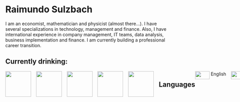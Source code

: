 # Raimundo Sulzbach
I am an economist, mathematician and physicist (almost there...).
I have several specializations in technology, management and finance.
Also, I have international experience in company management, IT teams, data analysis, business implementation and finance.
I am currently building a professional career transition.


 
## Currently drinking:
<div style="display: flex;">
<!-- heinekein -->
<html>
  <body>
    <img src="https://w7.pngwing.com/pngs/99/35/png-transparent-heineken-logo-free-buckle-material-logo-round-thumbnail.png" width="80px" height="80px">&nbsp;&nbsp;&nbsp;&nbsp;
    <!-- sol -->
    <img src="https://encrypted-tbn0.gstatic.com/images?q=tbn:ANd9GcTMMx0md8aDcb1otYnNSu0X5YRAp9PI5W-m4Q&s" width="80px" height="80px">&nbsp;&nbsp;&nbsp;&nbsp;
    <!-- amstel -->
    <img src="https://logodownload.org/wp-content/uploads/2022/01/amstel-logo-1.png" width="80px" height="80px">&nbsp;&nbsp;&nbsp;&nbsp;
    <!-- baden -->
    <img src="https://i.colnect.net/f/8705/263/Baden-Baden-Cristal.jpg" width="80px" height="80px">&nbsp;&nbsp;&nbsp;&nbsp;
    <!-- eisenbahn -->
    <img src="https://i.pinimg.com/474x/3c/d7/2a/3cd72acb24e08db62d51ac17a779e362.jpg" width="80px" height="80px">&nbsp;&nbsp;&nbsp;&nbsp;
  </body>
</html>



## Languages

<html>
  <body>
    <!-- languages -->
    <!-- english -->
    <img src="https://upload.wikimedia.org/wikipedia/commons/thumb/8/83/Flag_of_the_United_Kingdom_%283-5%29.svg/255px-Flag_of_the_United_Kingdom_%283-5%29.svg.png" width="45px" height="25px">&nbsp;English&nbsp;&nbsp;&nbsp;&nbsp;
    <!-- spanish -->
    <img src="https://upload.wikimedia.org/wikipedia/commons/thumb/9/9a/Flag_of_Spain.svg/640px-Flag_of_Spain.svg.png" width="45px" height="25px">&nbsp;Spanish&nbsp;&nbsp;&nbsp;&nbsp;
    <!-- portuguese -->
    <img src="https://img.freepik.com/fotos-premium/bandeira-nacional-brasil-bandeira-do-brasil-tecido-bandeira-brasil-trabalho-3d-e-imagem-3d_220166-2954.jpg" width="45px" height="25px">&nbsp;Portuguese
  </body>
</html>



## Tech Skills

<html>
  <body>
    <!-- cobol -->
    <img src="https://ih1.redbubble.net/image.957748405.3547/bg,f8f8f8-flat,750x,075,f-pad,750x1000,f8f8f8.jpg" width="80px" height="80px">&nbsp;&nbsp;&nbsp;&nbsp;
    <!-- python -->
    <img src="https://encrypted-tbn0.gstatic.com/images?q=tbn:ANd9GcRX9KYoFpX9v-HF45IjK17OC4jhT19I55y0Fw&s" width="80px" height="80px">&nbsp;&nbsp;&nbsp;&nbsp;
    <!-- css -->
    <img src="https://codigosimples.net/wp-content/uploads/2016/03/css3.jpg" width="80px" height="80px">&nbsp;&nbsp;&nbsp;&nbsp;
    <!-- tailwind -->
    <img src="https://encrypted-tbn0.gstatic.com/images?q=tbn:ANd9GcR37zAgXLBe5ZA9kzBYPv-WJ51vdK1iq5VWYQ&s" width="80px" height="80px">&nbsp;&nbsp;&nbsp;&nbsp;
    <!-- html -->
    <img src="https://encrypted-tbn0.gstatic.com/images?q=tbn:ANd9GcQ4Q0kwwH0YMX5RcbTqKY-KQqGwTKE8K0zRKg&s" width="80px" height="80px">&nbsp;&nbsp;&nbsp;&nbsp;
  </body>
</html>
<p></p>
<html>
  <body>
    <!-- db2 -->
    <img src="https://pbs.twimg.com/profile_images/827166422581264388/cCoI54g4_400x400.jpg" width="80px" height="80px">&nbsp;&nbsp;&nbsp;&nbsp;
    <!-- mysql -->
    <img src="https://www.tshirtgeek.com.br/wp-content/uploads/2021/08/com031.jpg" width="80px" height="80px">&nbsp;&nbsp;&nbsp;&nbsp;
    <!-- sqlite -->
    <img src="https://static-00.iconduck.com/assets.00/x-sqlite3-icon-1500x2048-fbrmi21q.png" width="80px" height="80px">&nbsp;&nbsp;&nbsp;&nbsp;
  </body>
</html>
<p></p>

<html>
  <body>
    <!-- pycharm -->
    <img src="https://ih1.redbubble.net/image.3783344960.0009/ur,mouse_pad_small_flatlay_prop,square,1000x1000.jpg" width="80px" height="80px">&nbsp;&nbsp;&nbsp;&nbsp;
    <!-- visual studio code -->
    <img src="https://image.pngaaa.com/963/6287963-middle.png" width="80px" height="80px">&nbsp;&nbsp;&nbsp;&nbsp;
  </body>
</html>
<p></p>

<html>
  <body>
    <!-- excel -->  
    <img src="https://encrypted-tbn0.gstatic.com/images?q=tbn:ANd9GcSKPpOy7C5FunUbVmEkpJUI_8rV1_p_TU9n7w&s"  width="80px" height="80px">&nbsp;&nbsp;&nbsp;&nbsp;
    <!-- VBA -->  
    <img src="https://encrypted-tbn0.gstatic.com/images?q=tbn:ANd9GcRvBIDGUdfpWD7nqzcHpCyXx7LcGvDTKIK2iA&s"  width="80px" height="80px">&nbsp;&nbsp;&nbsp;&nbsp;
    <!-- power query -->  
    <img src="https://encrypted-tbn0.gstatic.com/images?q=tbn:ANd9GcRXwS_-XDhiQotE4vvhGfapvguiWA45idkXqQ&s"  width="80px" height="80px">&nbsp;&nbsp;&nbsp;&nbsp;
  </body>
</html>
<p></p>

<html>
  <body>
    <!-- wix -->  
    <img src="https://encrypted-tbn0.gstatic.com/images?q=tbn:ANd9GcQZ7HuepOorFLU9lW4fPW72N8j_35xOl2WkiQ&s"  width="80px" height="80px">&nbsp;&nbsp;&nbsp;&nbsp;
    <!-- SAP -->
    <img src="https://e7.pngegg.com/pngimages/998/657/png-clipart-sap-se-sap-erp-sap-business-one-sap-hana-sap-logo-blue-angle.png" width="80px" height="80px">&nbsp;&nbsp;&nbsp;&nbsp;
    <!-- totvs protheus -->
    <img src="https://encrypted-tbn0.gstatic.com/images?q=tbn:ANd9GcRc6U1PWSU_T3ztMqfWVQhBpL-i2xBOey09uw&s" width="80px" height="80px">&nbsp;&nbsp;&nbsp;&nbsp;
  </body>
</html>



## Management Skills
<p></p>

<html>
  <body>
    <!-- teamwork creation & motivation -->
    <img src="https://billericalibrary.org/wp-content/uploads/Teamwork-clipart-2.jpg" width="80px" height="80px">&nbsp;&nbsp;&nbsp;&nbsp;
    <!-- training -->
    <img src="https://thumbs.dreamstime.com/b/online-training-icon-white-background-online-training-icon-simple-online-training-logo-121120294.jpg" width="80px" height="80px">&nbsp;&nbsp;&nbsp;&nbsp;
    <!-- financing & cashflow management -->
    <img src="https://img.freepik.com/vetores-premium/conceito-de-fluxo-de-caixa-e-icone-de-design_313674-198.jpg" width="80px" height="80px">&nbsp;&nbsp;&nbsp;&nbsp;
    <!-- lean & manufacturing management -->
    <img src="https://encrypted-tbn0.gstatic.com/images?q=tbn:ANd9GcRe1fmb7a623J1-C0giDGkVS-ai0qDaXktUBg&s" width="80px" height="80px">&nbsp;&nbsp;&nbsp;&nbsp;
    <!-- sales forecasting and management -->
    <img src="https://e7.pngegg.com/pngimages/222/501/png-clipart-lead-generation-advertising-sales-logo-lead-generation-angle-text.png" width="80px" height="80px">
    <p></p>
    <!-- first line subtitles --> 
    <h6>
      <font color="orange">TEAMWORK</font color>
      <font color="#00FFFF">&nbsp;&nbsp;&nbsp;&nbsp;&nbsp;&nbsp;&nbsp;&nbsp;&nbsp;TRAINING</font color>
      <font color="#85c1e9">&nbsp;&nbsp;&nbsp;&nbsp;&nbsp;&nbsp;&nbsp;&nbsp;CASHFLOW</font color>
      <font color="#00FF7F">&nbsp;&nbsp;&nbsp;&nbsp;PRODUCTION</font color>
      <font color="yellow">&nbsp;&nbsp;&nbsp;&nbsp;&nbsp;SALES PLANNING</font color>
      <p></p>
      <!-- 2nd line subtitles -->
<!--       
      <font color="orange">&nbsp;&nbsp;CREATION</font color>
      <font color="#00FFFF">&nbsp;&nbsp;&nbsp;&nbsp;&nbsp;&nbsp;PEOPLE</font color>
      <font color="85c1e9">&nbsp;&nbsp;&nbsp;&nbsp;&nbsp;FINANCING</font color>
      <font color="#00FF7F">&nbsp;&nbsp;&nbsp;&nbsp;&nbsp;&nbsp;& LEAN</font color>
      <font color="yellow">&nbsp;&nbsp;&nbsp;&nbsp;&nbsp;PLANNING</font color>
-->
    </h6>
  </body>
</html>
<p></p>



## Soft Skills

<html>
  <body>
    <!-- time management -->
    <img src="https://th.bing.com/th/id/R.acfb35fecff1028e48f6aafd39f70990?rik=Va88dYeZDgVF6w&riu=http%3a%2f%2fcvdior.co.id%2fwp-content%2fuploads%2f2017%2f05%2fEffective-Work-And-Time-Management.jpg&ehk=8sFhabgXIWpQR3Efpq76ylQVziXtPiArEMQZKW3YXYE%3d&risl=&pid=ImgRaw&r=0" width="80px" height="80px">&nbsp;&nbsp;&nbsp;&nbsp;
    <!-- > resilience < -->
    &nbsp;&nbsp;<img src="https://encrypted-tbn0.gstatic.com/images?q=tbn:ANd9GcTSFsxnBGEoJJa-FEXAQOxxGKMzuaGJgRj4Aw&s" width="80px" height="80px">&nbsp;&nbsp;&nbsp;&nbsp;
    <!-- > leadership < -->
    &nbsp;&nbsp;<img src="https://www.inspireone.in/wp-content/uploads/2021/03/resilient-leadership-1024x1024.png" width="80px" height="80px">&nbsp;&nbsp;&nbsp;&nbsp;
    <!-- > empathy < -->
    &nbsp;&nbsp;<img src="https://media.licdn.com/dms/image/v2/D5612AQGIAHgM8MkisA/article-cover_image-shrink_600_2000/article-cover_image-shrink_600_2000/0/1712247235475?e=2147483647&v=beta&t=r8DqBvZK9VWq0BZvnN85gqzUgvcI-_eQYDf_eXDRWnc" width="80px" height="80px">&nbsp;&nbsp;&nbsp;&nbsp;
    <!-- > decision maker < -->
    &nbsp;&nbsp;<img src="https://blogger.googleusercontent.com/img/b/R29vZ2xl/AVvXsEjo1FnuP5KemxBSLT-92qODGZkJUI8-zpbS4vvyGGPOrOUhP0a8LxYzGYu8qIsWvGP_FV05TqihCTGMQOOJDZ5b255ZZDdExNiDtP3JPyYdpz2rc4asVkP4ds6U7vokUybaWxQTZiOZTPoR00GtJKT_9LfE10r38PVl-58K5QUASCwglr92YQZxk77cBFQs/s445/perception-concept-image.jpg" width="80px" height="80px">&nbsp;&nbsp;&nbsp;&nbsp;
    <p></p>
    <!-- first line subtitles --> 
    <h6>
      <font color="orange">TIME MGMT</font color>
      <font color="#00FFFF">&nbsp;&nbsp;&nbsp;&nbsp;&nbsp;&nbsp;&nbsp;&nbsp;&nbsp;RESILIENCE</font color>
      <font color="85c1e9">&nbsp;&nbsp;&nbsp;&nbsp;&nbsp;&nbsp;&nbsp;&nbsp;&nbsp;LEADERSHIP</font color>
      <font color="#00FF7F">&nbsp;&nbsp;&nbsp;&nbsp;&nbsp;&nbsp;&nbsp;&nbsp;&nbsp;&nbsp;EMPATHY</font color>
      <font color="yellow">&nbsp;&nbsp;&nbsp;&nbsp;&nbsp;&nbsp;&nbsp;&nbsp;&nbsp;&nbsp;&nbsp;&nbsp;&nbsp;DECISION</font color>
      <p></p>
      <!-- 2nd line subtitles -->
      <!--
      <h6><font color="orange">MANAGEMENT</font color>
      <font color="yellow">&nbsp;&nbsp;&nbsp;&nbsp;&nbsp;&nbsp;&nbsp;&nbsp;&nbsp;&nbsp;&nbsp;&nbsp;&nbsp;&nbsp;&nbsp;&nbsp;&nbsp;&nbsp;&nbsp;&nbsp;&nbsp;&nbsp;&nbsp;&nbsp;&nbsp;&nbsp;&nbsp;&nbsp;&nbsp;&nbsp;&nbsp;&nbsp;&nbsp;&nbsp;&nbsp;&nbsp;&nbsp;&nbsp;&nbsp;&nbsp;&nbsp;&nbsp;&nbsp;&nbsp;&nbsp;&nbsp;&nbsp;&nbsp;&nbsp;&nbsp;&nbsp;&nbsp;&nbsp;&nbsp;&nbsp;&nbsp;&nbsp;&nbsp;&nbsp;&nbsp;&nbsp;&nbsp;&nbsp;&nbsp;&nbsp;&nbsp;MAKER</font></font color>
        -->
    </h6>
  </body>
</html>
<p></p>



## Currently exploring:

<html>
  <body>
    <!-- Create Studio -->
    <img src="https://encrypted-tbn0.gstatic.com/images?q=tbn:ANd9GcQRIwSER8MlshwbDkxsZ4ul_BHAsNY7k3IkrA&s" width="80px" height="80px">&nbsp;&nbsp;&nbsp;&nbsp;
    <!-- AI -->
    <img src="https://encrypted-tbn0.gstatic.com/images?q=tbn:ANd9GcQrLYIorHP-P3Yt7kMFBLoFQNRJ_L9sflcWuQ&s" width="80px" height="80px">&nbsp;&nbsp;&nbsp;&nbsp;
    <!-- crypto -->
    <img src="https://encrypted-tbn0.gstatic.com/images?q=tbn:ANd9GcQjZVT4YshT7G4Pr-5IlOfeOZ393oA1rFH2cv2Vqy-ujIbAYyC50yZgnVN7_Tk64P1Y8p8&usqp=CAU" width="80px" height="80px">&nbsp;&nbsp;&nbsp;&nbsp;
    <!-- python -->
    <img src="https://banner2.cleanpng.com/20181128/cbr/kisspng-python-programming-basics-for-absolute-beginners-michigan-python-user-group-5-jul-2-18-1713916787253.webp" width="80px" height="80px">&nbsp;&nbsp;&nbsp;&nbsp;
    <!-- pandas -->
    <img src="https://encrypted-tbn0.gstatic.com/images?q=tbn:ANd9GcTCpCB6Du8H6Lrm5WIbDcdW59uqoSiL-eeTlw&s" width="80px" height="80px">&nbsp;&nbsp;&nbsp;&nbsp;
  </body>
</html>
<p></p>


## Let s connect?

[![LinkedIn](https://img.shields.io/badge/LinkedIn-0077B5?style=for-the-badge&logo=linkedin&logoColor=white)](https://www.linkedin.com/in/raimundo-sulzbach/)
[![Gmail](https://img.shields.io/badge/Gmail-333333?style=for-the-badge&logo=gmail&logoColor=red)](mailto:raimundo.sulzbach@gmail.com)

<!-- css section -->

<!-- 
<style>
  .img_rounded20{
    width: 45px; 
    height: 45px;
    border-radius: 20%;
  }
</style>
 -->
